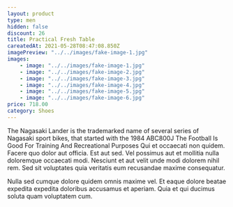 ```yaml
---
layout: product
type: men
hidden: false
discount: 26
title: Practical Fresh Table
careatedAt: 2021-05-28T08:47:08.850Z
imagePreview: "../../images/fake-image-1.jpg"
images:
    - image: "../../images/fake-image-1.jpg"
    - image: "../../images/fake-image-2.jpg"
    - image: "../../images/fake-image-3.jpg"
    - image: "../../images/fake-image-4.jpg"
    - image: "../../images/fake-image-5.jpg"
    - image: "../../images/fake-image-6.jpg"
price: 718.00
category: Shoes
---
```

The Nagasaki Lander is the trademarked name of several series of Nagasaki sport bikes, that started with the 1984 ABC800J
The Football Is Good For Training And Recreational Purposes
Qui et occaecati non quidem. Facere quo dolor aut officia. Est aut sed. Vel possimus aut et mollitia nulla doloremque occaecati modi. Nesciunt et aut velit unde modi dolorem nihil rem. Sed sit voluptates quia veritatis eum recusandae maxime consequatur.
 Nulla sed cumque dolore quidem omnis maxime vel. Et eaque dolore beatae expedita expedita doloribus accusamus et aperiam. Quia et qui ducimus soluta quam voluptatem cum.
